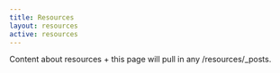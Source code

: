```yaml
---
title: Resources
layout: resources
active: resources
---
```


Content about resources + this page will pull in any /resources/_posts.
